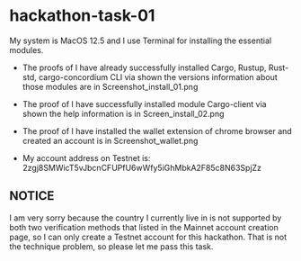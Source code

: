 # hackathon-task-01

My system is MacOS 12.5 and I use Terminal for installing the essential modules. 

 - The proofs of I have already successfully installed Cargo, Rustup, Rust-std, cargo-concordium CLI via shown the versions information about those modules are in Screenshot_install_01.png

 - The proof of I have successfully installed module Cargo-client via shown the help information is in Screen_install_02.png

 - The proof of I have installed the wallet extension of chrome browser and created an account is in Screenshot_wallet.png

 - My account address on Testnet is: 2zgj8SMWicT5vJbcnCFUPfU6wWfy5iGhMbkA2F85c8N63SpjZz
 
 ## NOTICE
 
 I am very sorry because the country I currently live in is not supported by both two verification methods that listed in the Mainnet account creation page, so I can only create a Testnet account for this hackathon. That is not the technique problem, so please let me pass this task.
